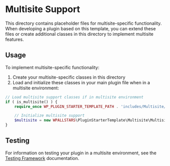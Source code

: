 # Multisite Support

This directory contains placeholder files for multisite-specific functionality. When developing a plugin based on this template, you can extend these files or create additional classes in this directory to implement multisite features.

## Usage

To implement multisite-specific functionality:

1. Create your multisite-specific classes in this directory
2. Load and initialize these classes in your main plugin file when in a multisite environment:

```php
// Load multisite support classes if in multisite environment
if ( is_multisite() ) {
    require_once WP_PLUGIN_STARTER_TEMPLATE_PATH . 'includes/Multisite/class-multisite.php';

    // Initialize multisite support
    $multisite = new WPALLSTARS\PluginStarterTemplate\Multisite\Multisite();
}
```

## Testing

For information on testing your plugin in a multisite environment, see the [Testing Framework](../../.wiki/Testing-Framework.md) documentation.
